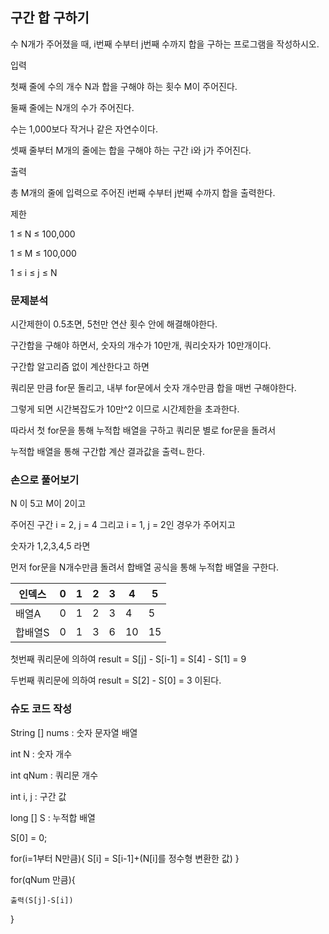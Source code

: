 ## 구간 합 구하기

수 N개가 주어졌을 때, i번째 수부터 j번째 수까지 합을 구하는 프로그램을 작성하시오.

입력

첫째 줄에 수의 개수 N과 합을 구해야 하는 횟수 M이 주어진다. 

둘째 줄에는 N개의 수가 주어진다. 

수는 1,000보다 작거나 같은 자연수이다. 

셋째 줄부터 M개의 줄에는 합을 구해야 하는 구간 i와 j가 주어진다.

출력

총 M개의 줄에 입력으로 주어진 i번째 수부터 j번째 수까지 합을 출력한다.

제한

1 ≤ N ≤ 100,000

1 ≤ M ≤ 100,000

1 ≤ i ≤ j ≤ N

### 문제분석

시간제한이 0.5초면, 5천만 연산 횟수 안에 해결해야한다.

구간합을 구해야 하면서, 숫자의 개수가 10만개, 쿼리숫자가 10만개이다.

구간합 알고리즘 없이 계산한다고 하면

쿼리문 만큼 for문 돌리고, 내부 for문에서 숫자 개수만큼 합을 매번 구해야한다.

그렇게 되면 시간복잡도가 10만^2 이므로 시간제한을 초과한다.

따라서 첫 for문을 통해 누적합 배열을 구하고 쿼리문 별로 for문을 돌려서 

누적합 배열을 통해 구간합 계산 결과값을 출력ㄴ한다.

### 손으로 풀어보기

N 이 5고 M이 2이고

주어진 구간 i = 2, j = 4 그리고 i = 1, j = 2인 경우가 주어지고

숫자가 1,2,3,4,5 라면

먼저 for문을 N개수만큼 돌려서 합배열 공식을 통해 누적합 배열을 구한다.

|인덱스|0|1|2|3|4|5|
|---|---|---|---|---|---|---|
|배열A|0|1|2|3|4|5| 
|합배열S|0|1|3|6|10|15|

첫번째 쿼리문에 의하여 result = S[j] - S[i-1] = S[4] - S[1] = 9

두번째 쿼리문에 의하여 result = S[2] - S[0] = 3 이된다.

### 슈도 코드 작성

String [] nums : 숫자 문자열 배열

int N : 숫자 개수

int qNum : 쿼리문 개수

int i, j : 구간 값

long [] S : 누적합 배열

S[0] = 0;

for(i=1부터 N만큼){
    S[i] = S[i-1]+(N[i]를 정수형 변환한 값)
}

for(qNum 만큼){
    
    출력(S[j]-S[i])
}
